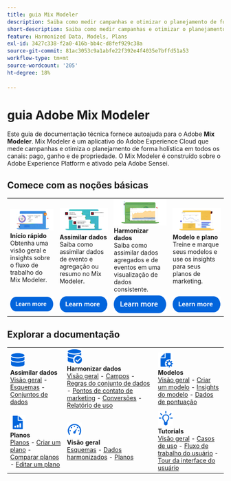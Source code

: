 ```yaml
---
title: guia Mix Modeler
description: Saiba como medir campanhas e otimizar o planejamento de forma integral em todos os canais com o Mix Modeler.
short-description: Saiba como medir campanhas e otimizar o planejamento de forma integral em todos os canais com o Mix Modeler.
feature: Harmonized Data, Models, Plans
exl-id: 3427c338-f2a0-416b-bb4c-d8fef929c38a
source-git-commit: 81ac3053c9a1abfe22f392e4f4035e7bffd51a53
workflow-type: tm+mt
source-wordcount: '205'
ht-degree: 18%

---
```


# guia Adobe Mix Modeler

Este guia de documentação técnica fornece autoajuda para o Adobe **Mix Modeler**. Mix Modeler é um aplicativo do Adobe Experience Cloud que mede campanhas e otimiza o planejamento de forma holística em todos os canais: pago, ganho e de propriedade. O Mix Modeler é construído sobre o Adobe Experience Platform e ativado pela Adobe Sensei.

## Comece com as noções básicas

<table style="table-layout:fixed">
  <tr style="border: 0;">
    <td>
    <a href="/help/get-started/about.md"><img src="assets/whatis-mm.png"></a>
    <div><strong>Início rápido</strong><br/>Obtenha uma visão geral e insights sobre o fluxo de trabalho do Mix Modeler.</div>
    </td>
    <td>
    <a href="/help/ingest-data/overview.md"><img src="assets/data-ingestion-mm.png"></a>
    <div><strong>Assimilar dados</strong><br/>Saiba como assimilar dados de evento e agregação ou resumo no Mix Modeler.</div>
    </td>
    <td>
    <a href="/help/harmonize-data/overview.md"><img src="assets/plan-mm.png"/></a>
    <div><strong>Harmonizar dados</strong><br/>Saiba como assimilar dados agregados e de eventos em uma visualização de dados consistente. 
    </div>
    </td>
    <td>
    <a href="/help/models/overview.md"><img src="assets/models-mm.png"></a>
    <div><strong>Modelo e plano</strong><br/>Treine e marque seus modelos e use os insights para seus planos de marketing.</div>
    </td>
  </tr>
  <tr style="border: 0;">
    <td align="center"><a href="/help/get-started/about.md"><img src="assets/learn-more-button.svg"></a></td>
    <td align="center"><a href="/help/ingest-data/overview.md"><img src="assets/learn-more-button.svg"></a></td>
    <td align="center"><a href="/help/harmonize-data/overview.md"><img src="assets/learn-more-button.svg"></a></td>
    <td align="center"><a href="/help/models/overview.md"><img src="assets/learn-more-button.svg"></a></td>
    </tr>
</table>


## Explorar a documentação

<table style="table-layout:auto">
  <tr style="border: 0;">
    <td>
      <img src="assets/Data.svg" width="35px"><br/>
      <strong>Assimilar dados</strong><br/><a href="/help/ingest-data/overview.md">Visão geral</a> - <a href="/help/ingest-data/schemas.md">Esquemas</a> - <a href="/help/ingest-data/datasets.md">Conjuntos de dados</a> 
    </td>
    <td>
      <img src="assets/DataCheck.svg" width="35px"><br/>
      <strong>Harmonizar dados</strong><br/><a href="/help/harmonize-data/overview.md">Visão geral</a> - <a href="/help/harmonize-data/fields.md">Campos</a>  - <a href="/help/harmonize-data/dataset-rules.md">Regras do conjunto de dados</a> - <a href="/help/harmonize-data/marketing-touchpoints.md">Pontos de contato de marketing</a> - <a href="/help/harmonize-data/conversions.md">Conversões</a> - <a href="/help/harmonize-data/usage-report.md">Relatório de uso</a>  
    </td>
    <td>
      <img src="assets/FileGear.svg" width="35px"><br/>
      <strong>Modelos</strong><br/><a href="/help/models/overview.md">Visão geral</a> - <a href="/help/models/create.md">Criar um modelo</a> - <a href="/help/models/insights.md">Insights do modelo</a> - <a href="/help/models/scoring-data.md">Dados de pontuação</a>
    </td>
  </tr>
  <tr style="border: 0;">
    <td>
      <img src="assets/FileChart.svg" width="35px"><br/>
      <strong>Planos</strong><br/><a href="/help/plans/overview.md">Planos</a> - <a href="/help/plans/create.md">Criar um plano</a> - <a href="/help/plans/compare.md">Comparar planos</a> - <a href="/help/plans/edit.md">Editar um plano</a>
    </td>
    <td>
      <img src="assets/Dashboard.svg" width="35px"><br/>
      <strong>Visão geral</strong><br/><a href="/help/dashboard/overview.md">Esquemas</a> - <a href="/help/dashboard/harmonized-data.md">Dados harmonizados</a> - <a href="/help/dashboard/plans.md">Planos</a>
    </td>
        <td>
      <img src="assets/Learn.svg" width="35px"><br/>
      <strong>Tutorials</strong><br/><a href="https://experienceleague.adobe.com/docs/mix-modeler-learn/tutorials/overview.html?lang=en">Visão geral</a> - <a href="https://experienceleague.adobe.com/docs/mix-modeler-learn/tutorials/intro/use-cases.html?lang=en">Casos de uso</a> - <a href="https://experienceleague.adobe.com/docs/mix-modeler-learn/tutorials/intro/user-workflow.html?lang=en">Fluxo de trabalho do usuário</a>  - <a href="https://experienceleague.adobe.com/docs/mix-modeler-learn/tutorials/intro/user-interface-tour.html?lang=en">Tour da interface do usuário</a>
    </td>
  </tr>
</table>

